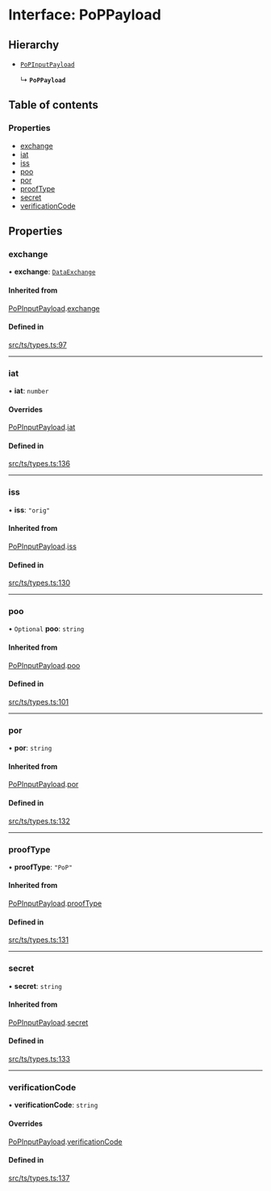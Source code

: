# Interface: PoPPayload

## Hierarchy

- [`PoPInputPayload`](PoPInputPayload.md)

  ↳ **`PoPPayload`**

## Table of contents

### Properties

- [exchange](PoPPayload.md#exchange)
- [iat](PoPPayload.md#iat)
- [iss](PoPPayload.md#iss)
- [poo](PoPPayload.md#poo)
- [por](PoPPayload.md#por)
- [proofType](PoPPayload.md#prooftype)
- [secret](PoPPayload.md#secret)
- [verificationCode](PoPPayload.md#verificationcode)

## Properties

### exchange

• **exchange**: [`DataExchange`](DataExchange.md)

#### Inherited from

[PoPInputPayload](PoPInputPayload.md).[exchange](PoPInputPayload.md#exchange)

#### Defined in

[src/ts/types.ts:97](https://gitlab.com/i3-market/code/wp3/t3.2/conflict-resolution/non-repudiation-protocol/-/blob/edf0692/src/ts/types.ts#L97)

___

### iat

• **iat**: `number`

#### Overrides

[PoPInputPayload](PoPInputPayload.md).[iat](PoPInputPayload.md#iat)

#### Defined in

[src/ts/types.ts:136](https://gitlab.com/i3-market/code/wp3/t3.2/conflict-resolution/non-repudiation-protocol/-/blob/edf0692/src/ts/types.ts#L136)

___

### iss

• **iss**: ``"orig"``

#### Inherited from

[PoPInputPayload](PoPInputPayload.md).[iss](PoPInputPayload.md#iss)

#### Defined in

[src/ts/types.ts:130](https://gitlab.com/i3-market/code/wp3/t3.2/conflict-resolution/non-repudiation-protocol/-/blob/edf0692/src/ts/types.ts#L130)

___

### poo

• `Optional` **poo**: `string`

#### Inherited from

[PoPInputPayload](PoPInputPayload.md).[poo](PoPInputPayload.md#poo)

#### Defined in

[src/ts/types.ts:101](https://gitlab.com/i3-market/code/wp3/t3.2/conflict-resolution/non-repudiation-protocol/-/blob/edf0692/src/ts/types.ts#L101)

___

### por

• **por**: `string`

#### Inherited from

[PoPInputPayload](PoPInputPayload.md).[por](PoPInputPayload.md#por)

#### Defined in

[src/ts/types.ts:132](https://gitlab.com/i3-market/code/wp3/t3.2/conflict-resolution/non-repudiation-protocol/-/blob/edf0692/src/ts/types.ts#L132)

___

### proofType

• **proofType**: ``"PoP"``

#### Inherited from

[PoPInputPayload](PoPInputPayload.md).[proofType](PoPInputPayload.md#prooftype)

#### Defined in

[src/ts/types.ts:131](https://gitlab.com/i3-market/code/wp3/t3.2/conflict-resolution/non-repudiation-protocol/-/blob/edf0692/src/ts/types.ts#L131)

___

### secret

• **secret**: `string`

#### Inherited from

[PoPInputPayload](PoPInputPayload.md).[secret](PoPInputPayload.md#secret)

#### Defined in

[src/ts/types.ts:133](https://gitlab.com/i3-market/code/wp3/t3.2/conflict-resolution/non-repudiation-protocol/-/blob/edf0692/src/ts/types.ts#L133)

___

### verificationCode

• **verificationCode**: `string`

#### Overrides

[PoPInputPayload](PoPInputPayload.md).[verificationCode](PoPInputPayload.md#verificationcode)

#### Defined in

[src/ts/types.ts:137](https://gitlab.com/i3-market/code/wp3/t3.2/conflict-resolution/non-repudiation-protocol/-/blob/edf0692/src/ts/types.ts#L137)
